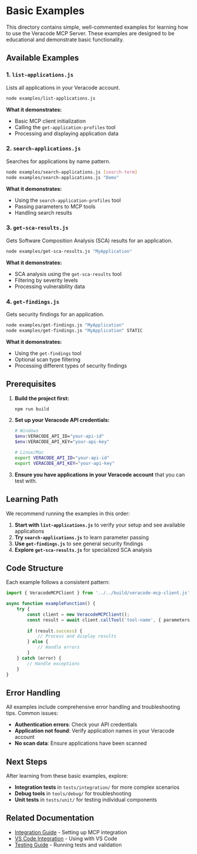 # Basic Examples

This directory contains simple, well-commented examples for learning how to use the Veracode MCP Server. These examples are designed to be educational and demonstrate basic functionality.

## Available Examples

### 1. `list-applications.js`
Lists all applications in your Veracode account.

```bash
node examples/list-applications.js
```

**What it demonstrates:**
- Basic MCP client initialization
- Calling the `get-application-profiles` tool
- Processing and displaying application data

### 2. `search-applications.js`
Searches for applications by name pattern.

```bash
node examples/search-applications.js [search-term]
node examples/search-applications.js "Demo"
```

**What it demonstrates:**
- Using the `search-application-profiles` tool
- Passing parameters to MCP tools
- Handling search results

### 3. `get-sca-results.js`
Gets Software Composition Analysis (SCA) results for an application.

```bash
node examples/get-sca-results.js "MyApplication"
```

**What it demonstrates:**
- SCA analysis using the `get-sca-results` tool
- Filtering by severity levels
- Processing vulnerability data

### 4. `get-findings.js`
Gets security findings for an application.

```bash
node examples/get-findings.js "MyApplication"
node examples/get-findings.js "MyApplication" STATIC
```

**What it demonstrates:**
- Using the `get-findings` tool
- Optional scan type filtering
- Processing different types of security findings

## Prerequisites

1. **Build the project first:**
   ```bash
   npm run build
   ```

2. **Set up your Veracode API credentials:**
   ```bash
   # Windows
   $env:VERACODE_API_ID="your-api-id"
   $env:VERACODE_API_KEY="your-api-key"
   
   # Linux/Mac
   export VERACODE_API_ID="your-api-id"
   export VERACODE_API_KEY="your-api-key"
   ```

3. **Ensure you have applications in your Veracode account** that you can test with.

## Learning Path

We recommend running the examples in this order:

1. **Start with `list-applications.js`** to verify your setup and see available applications
2. **Try `search-applications.js`** to learn parameter passing
3. **Use `get-findings.js`** to see general security findings
4. **Explore `get-sca-results.js`** for specialized SCA analysis

## Code Structure

Each example follows a consistent pattern:

```javascript
import { VeracodeMCPClient } from '../../build/veracode-mcp-client.js';

async function exampleFunction() {
    try {
        const client = new VeracodeMCPClient();
        const result = await client.callTool('tool-name', { parameters });
        
        if (result.success) {
            // Process and display results
        } else {
            // Handle errors
        }
    } catch (error) {
        // Handle exceptions
    }
}
```

## Error Handling

All examples include comprehensive error handling and troubleshooting tips. Common issues:

- **Authentication errors**: Check your API credentials
- **Application not found**: Verify application names in your Veracode account
- **No scan data**: Ensure applications have been scanned

## Next Steps

After learning from these basic examples, explore:

- **Integration tests** in `tests/integration/` for more complex scenarios
- **Debug tools** in `tools/debug/` for troubleshooting
- **Unit tests** in `tests/unit/` for testing individual components

## Related Documentation

- [Integration Guide](../../docs/INTEGRATION.md) - Setting up MCP integration
- [VS Code Integration](../../docs/VSCODE_INTEGRATION.md) - Using with VS Code
- [Testing Guide](../../docs/TESTING.md) - Running tests and validation
